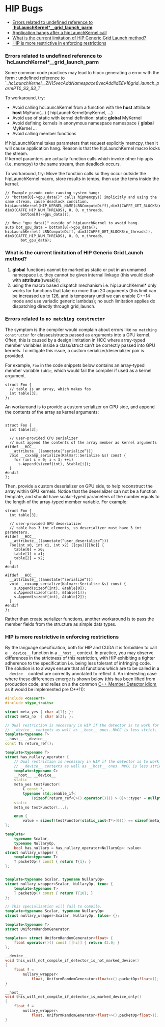 # HIP Bugs 

<!-- toc -->

- [Errors related to undefined reference to `__hcLaunchKernel__***__grid_launch_parm**](#errors-related-to-undefined-reference-to-hclaunchkernel__grid_launch_parm)
- [Application hangs after a hipLaunchKernel call](#what-if-i-see-application-hangs-after-a-hiplaunchkernel-call)
- [What is the current limitation of HIP Generic Grid Launch method?](#what-is-the-current-limitation-of-hip-generic-grid-launch-method)
- [HIP is more restrictive in enforcing restrictions](#hip-is-more-restrictive-in-enforcing-restrictions)

<!-- tocstop -->

### Errors related to undefined reference to `__hcLaunchKernel__***__grid_launch_parm**

Some common code practices may lead to hipcc generating a error with the form :
undefined reference to `__hcLaunchKernel__ZN15vecAddNamespace6vecAddIidEEv16grid_launch_parmPT0_S3_S3_T_

To workaround, try:
- Avoid calling hcLaunchKernel from a function with the __host__ attribute
__host__ MyFunc(…) {
hipLaunchKernel(myKernel, …)
- Avoid use of static with kernel definition:
static __global__ MyKernel 
- Avoid defining kernels in anonymous namespace
namespace {
__global__ MyKernel …
- Avoid calling member functions 

If hipLaunchKernel takes parameters that request explicitly memcpy, then it will cause application hang. 
Reason is that the hipLaunchKernel macro locks the stream.  
If kernel paramters are actually function calls which invoke other hip apis (i.e. memcpy) to the same stream, then deadlock occurs.

To workaround, try:
Move the function calls so they occur outside the hipLaunchKernel macro, store results in temps, then use the tems inside the kernel.

```
// Example pseudo code causing system hang:
// "bottom[0]->gpu_data()" calls hipMemcpy() implicitly and using the same stream, cause deadlock condition.
hipLaunchKernel(HIP_KERNEL_NAME(LRNComputeDiff),dim3(CAFFE_GET_BLOCKS(n_threads)), dim3(CAFFE_HIP_NUM_THREADS), 0, 0, n_threads,
       bottom[0]->gpu_data());
       
// Move "gpu_data()" ouside of hipLaunchKernel to avoid hang. 
auto bot_gpu_data = bottom[0]->gpu_data();
hipLaunchKernel( LRNComputeDiff, dim3(CAFFE_GET_BLOCKS(n_threads)), dim3(CAFFE_HIP_NUM_THREADS), 0, 0, n_threads, 
       bot_gpu_data);

```

### What is the current limitation of HIP Generic Grid Launch method?
1. __global__ functions cannot be marked as static or put in an unnamed namespace i.e. they cannot be given internal linkage (this would clash with __attribute__((weak)));
2. using the macro based dispatch mechanism i.e. hipLaunchKernel* only works for functions that take no more than 20 arguments (this limit can be increased up to 126, and is temporary until we can enable C++14 mode and use variadic generic lambdas); no such limitation applies do dispatching directly through grid_launch.


### Errors related to `no matching constructor`

The symptom is the compiler would complain about errors like `no matching constructor` for classes/structs passed as arguments into a GPU kernel. Often, this is caused by a design limitation in HCC where array-typed member variables inside a class/struct can’t be correctly passed into GPU kernels. To mitigate this issue, a custom serializer/deserializer pair is provided.

For example, `Foo` in the code snippets below contains an array-typed member variable `table`, which would fail the compiler if used as a kernel argument.

```
struct Foo {
  // table is an array, which makes foo
  int table[3];
};
```

An workaround is to provide a custom serializer on CPU side, and append the contents of the array as kernel arguments:

```

struct Foo {
  int table[3];

  // user-provided CPU serializer
  // must append the contents of the array member as kernel arguments
#ifdef __HCC__
  __attribute__((annotate(“serialize”)))
  void __cxxamp_serialize(Kalmar::Serialize &s) const {
    for (int i = 0; i < 3; ++i)
      s.Append(sizeof(int), &table[i]);
  }
#endif
};
```

Then, provide a custom deserializer on GPU side, to help reconstruct the array within GPU kernels. Notice that the deserializer can not be a function template, and should have scalar-typed parameters of the number equals to the length of the array-typed member variable. For example:

```
struct Foo {
  int table[3];

  // user-provided GPU deserializer
  // table has 3 int elements, so deserializer must have 3 int parameters.
#ifdef __HCC__
  __attribute__((annotate(“user_deserialize”)))
  Foo(int x0, int x1, int x2) [[cpu]][[hc]] {
    table[0] = x0;
    table[1] = x1;
    table[2] = x2;
  }
#endif

#ifdef __HCC__
  __attribute__((annotate(“serialize”)))
  void __cxxamp_serialize(Kalmar::Serialize &s) const {
    s.Append(sizeof(int), &table[0]);
    s.Append(sizeof(int), &table[1]);
    s.Append(sizeof(int), &table[2]);
  }
#endif
};
```


Rather than create serializer functions, another workaround is to pass the member fields from the structure as simple data types.


### HIP is more restrictive in enforcing restrictions
By the language specification, both for HIP and CUDA it is forbidden to call a
`__device__` function in a `__host__` context. In practice, you may observe
differences in the strictness of this restriction, with HIP exhibiting a tighter
adherence to the specification i.e. being less tolerant of infringing code. The
solution is to always ensure that all functions which are to be called in a
`__device__` context are correctly annotated to reflect it. An interesting case
where these differences emerge is shown below (this has been lifted from
production code, and relies on a the common [C++ Member Detector idiom][1], as it
would be implemented pre C++11):
```c++
#include <cassert>
#include <type_traits>

struct meta_yes { char a[1]; };
struct meta_no  { char a[2]; };

// Dual restriction is necessary in HIP if the detector is to work for
// __device__ contexts as well as __host__ ones. NVCC is less strict.
template<typename T>
__host__ __device__
const T& return_ref();

template<typename T>
struct has_nullary_operator {
    // Dual restriction is necessary in HIP if the detector is to work for
    // __device__ contexts as well as __host__ ones. NVCC is less strict.
    template<typename C>
    __host__ __device__
    static
    meta_yes testFunctor(
        C const *,
        typename std::enable_if<
            (sizeof(return_ref<C>().operator()()) > 0)>::type* = nullptr);
    static
    meta_no testFunctor(...);

    enum {
        value = sizeof(testFunctor(static_cast<T*>(0))) == sizeof(meta_yes) };
};

template<
    typename Scalar,
    typename NullaryOp,
    bool has_nullary = has_nullary_operator<NullaryOp>::value>
struct nullary_wrapper {
    template<typename T>
    T packetOp() const { return T{1}; }
};


template<typename Scalar, typename NullaryOp>
struct nullary_wrapper<Scalar, NullaryOp, true> {
    template<typename T>
    T packetOp() const { return T{10}; }
};

// This specialisation will fail to compile.
template<typename Scalar, typename NullaryOp>
struct nullary_wrapper<Scalar, NullaryOp, false> {};

template<typename T>
struct UniformRandomGenerator;

template<> struct UniformRandomGenerator<float> {
    float operator()() const [[hc]] { return 42.0; }
};

__device__
void this_will_not_compile_if_detector_is_not_marked_device()
{
    float f =
        nullary_wrapper<
            float, UniformRandomGenerator<float>>().packetOp<float>();
}

__host__
void this_will_not_compile_if_detector_is_marked_device_only()
{
    float f =
        nullary_wrapper<
            float, UniformRandomGenerator<float>>().packetOp<float>();
}
```
[1]: https://en.wikibooks.org/wiki/More_C%2B%2B_Idioms/Member_Detector
